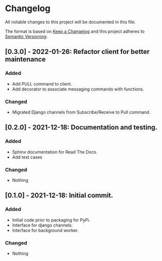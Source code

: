 # Changelog

All notable changes to this project will be documented in this file.

The format is based on [Keep a Changelog](http://keepachangelog.com/en/1.0.0/)
and this project adheres to [Semantic Versioning](http://semver.org/spec/v2.0.0.html).

## [0.3.0] - 2022-01-26: Refactor client for better maintenance

### Added

+ Add PULL command to client.
+ Add decorator to associate messaging commands with functions.

### Changed

+ Migrated Django channels from Subscribe/Receive to Pull command.

## [0.2.0] - 2021-12-18: Documentation and testing.

### Added

+ Sphinx documentation for Read The Docs.
+ Add test cases

### Changed

+ Nothing

## [0.1.0] - 2021-12-18: Initial commit.

### Added

+ Initial code prior to packaging for PyPi.
+ Interface for django channels.
+ Interface for background worker.

### Changed

+ Nothing
